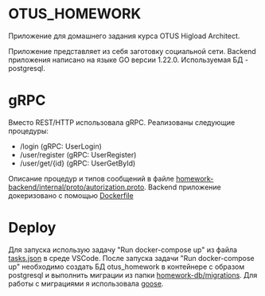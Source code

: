 # OTUS_HOMEWORK

Приложение для домашнего задания курса OTUS Higload Architect.

Приложение представляет из себя заготовку социальной сети. Backend приложения написано на языке GO версии 1.22.0. Используемая БД - postgresql. 

# gRPC

Вместо REST/HTTP использовала gRPC. Реализованы следующие процедуры:
- /login (gRPC: UserLogin)
- /user/register (gRPC: UserRegister)
- /user/get/{id} (gRPC: UserGetById)

Описание процедур и типов сообщений в файле [homework-backend/internal/proto/autorization.proto](homework-backend/internal/proto/autorization.proto). Backend приложение докеризовано с помощью [Dockerfile](homework-backend/build/Dockerfile)

# Deploy

Для запуска использую задачу "Run docker-compose up" из файла [tasks.json](.vscode/tasks.json) в среде VSCode. 
После запуска задачи "Run docker-compose up" необходимо создать БД otus_homework в контейнере с образом postgresql и выполнить миграции из папки [homework-db/migrations](homework-db/migrations/). Для работы с миграциями я использовала [goose](https://github.com/pressly/goose).
